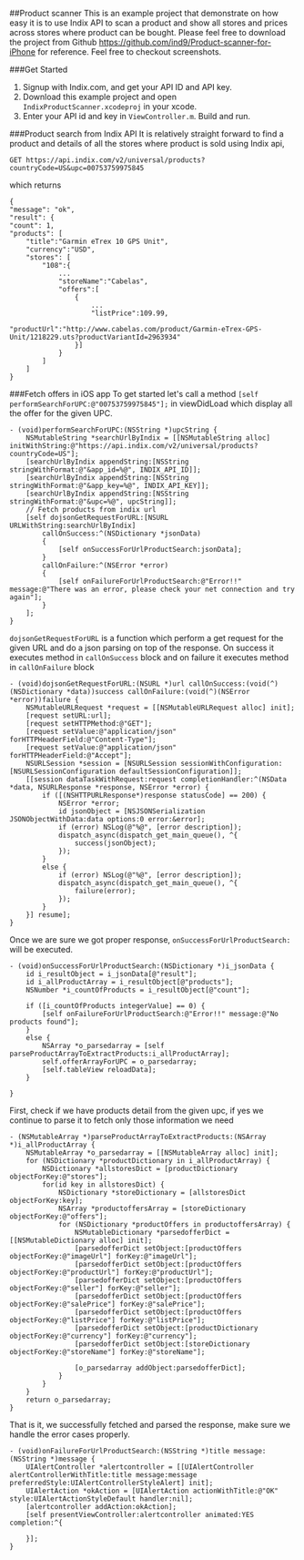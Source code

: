 ##Product scanner
This is an example project that demonstrate on how easy it is to use Indix API to scan a product and show all stores and prices across stores where product can be bought. Please feel free to download the project from Github https://github.com/ind9/Product-scanner-for-iPhone for reference. Feel free to checkout screenshots.

###Get Started
1. Signup with Indix.com, and get your API ID and API key. 
2. Download this example  project and open `IndixProductScanner.xcodeproj` in your xcode.
3. Enter your API id and key in `ViewController.m`. Build and run.

###Product search from Indix API
It is relatively straight forward to find a product and details of all the stores where product is sold using Indix api, 

```
GET https://api.indix.com/v2/universal/products?countryCode=US&upc=00753759975845
```
which returns 

```
{
"message": "ok",
"result": {
"count": 1,
"products": [
	"title":"Garmin eTrex 10 GPS Unit",
	"currency":"USD",
	"stores": [
		"108":{
			...
			"storeName":"Cabelas",
			"offers":[
				{
					...
					"listPrice":109.99,
					"productUrl":"http://www.cabelas.com/product/Garmin-eTrex-GPS-Unit/1218229.uts?productVariantId=2963934"
				}]
			}
		]
	]
}

```


###Fetch offers in iOS app
To get started let's call a method `[self performSearchForUPC:@"00753759975845"];` in viewDidLoad which display all the offer for the given UPC.

```
- (void)performSearchForUPC:(NSString *)upcString {
    NSMutableString *searchUrlByIndix = [[NSMutableString alloc] initWithString:@"https://api.indix.com/v2/universal/products?countryCode=US"];
    [searchUrlByIndix appendString:[NSString stringWithFormat:@"&app_id=%@", INDIX_API_ID]];
    [searchUrlByIndix appendString:[NSString stringWithFormat:@"&app_key=%@", INDIX_API_KEY]];
    [searchUrlByIndix appendString:[NSString stringWithFormat:@"&upc=%@", upcString]];
    // Fetch products from indix url
    [self dojsonGetRequestForURL:[NSURL URLWithString:searchUrlByIndix] 
	    callOnSuccess:^(NSDictionary *jsonData) 
	    {
	        [self onSuccessForUrlProductSearch:jsonData];
	    } 
	    callOnFailure:^(NSError *error) 
	    {
	        [self onFailureForUrlProductSearch:@"Error!!" message:@"There was an error, please check your net connection and try again"];
	    }
    ];
}

```

`dojsonGetRequestForURL` is a function which perform a get request for the given URL and do a json parsing on top of the response. On success it executes method in `callOnSuccess` block and on failure it executes method in `callOnFailure` block

```
- (void)dojsonGetRequestForURL:(NSURL *)url callOnSuccess:(void(^)(NSDictionary *data))success callOnFailure:(void(^)(NSError *error))failure {
    NSMutableURLRequest *request = [[NSMutableURLRequest alloc] init];
    [request setURL:url];
    [request setHTTPMethod:@"GET"];
    [request setValue:@"application/json" forHTTPHeaderField:@"Content-Type"];
    [request setValue:@"application/json" forHTTPHeaderField:@"Accept"];
    NSURLSession *session = [NSURLSession sessionWithConfiguration:[NSURLSessionConfiguration defaultSessionConfiguration]];
    [[session dataTaskWithRequest:request completionHandler:^(NSData *data, NSURLResponse *response, NSError *error) {
        if ([(NSHTTPURLResponse*)response statusCode] == 200) {
            NSError *error;
            id jsonObject = [NSJSONSerialization JSONObjectWithData:data options:0 error:&error];
            if (error) NSLog(@"%@", [error description]);
            dispatch_async(dispatch_get_main_queue(), ^{
                success(jsonObject);
            });
        }
        else {
            if (error) NSLog(@"%@", [error description]);
            dispatch_async(dispatch_get_main_queue(), ^{
                failure(error);
            });
        }
    }] resume];
}
```
Once we are sure we got proper response, `onSuccessForUrlProductSearch:` will be executed.

```
- (void)onSuccessForUrlProductSearch:(NSDictionary *)i_jsonData {
    id i_resultObject = i_jsonData[@"result"];
    id i_allProductArray = i_resultObject[@"products"];
    NSNumber *i_countOfProducts = i_resultObject[@"count"];
    
    if ([i_countOfProducts integerValue] == 0) {
        [self onFailureForUrlProductSearch:@"Error!!" message:@"No products found"];
    }
    else {
        NSArray *o_parsedarray = [self parseProductArrayToExtractProducts:i_allProductArray];
        self.offerArrayForUPC = o_parsedarray;
        [self.tableView reloadData];
    }

}
```
First, check if we have products detail from the given upc, if yes we continue to parse it to fetch only those information we need

```
- (NSMutableArray *)parseProductArrayToExtractProducts:(NSArray *)i_allProductArray {
    NSMutableArray *o_parsedarray = [[NSMutableArray alloc] init];
    for (NSDictionary *productDictionary in i_allProductArray) {
        NSDictionary *allstoresDict = [productDictionary objectForKey:@"stores"];
        for(id key in allstoresDict) {
            NSDictionary *storeDictionary = [allstoresDict objectForKey:key];
            NSArray *productoffersArray = [storeDictionary objectForKey:@"offers"];
            for (NSDictionary *productOffers in productoffersArray) {
                NSMutableDictionary *parsedofferDict = [[NSMutableDictionary alloc] init];
                [parsedofferDict setObject:[productOffers objectForKey:@"imageUrl"] forKey:@"imageUrl"];
                [parsedofferDict setObject:[productOffers objectForKey:@"productUrl"] forKey:@"productUrl"];
                [parsedofferDict setObject:[productOffers objectForKey:@"seller"] forKey:@"seller"];
                [parsedofferDict setObject:[productOffers objectForKey:@"salePrice"] forKey:@"salePrice"];
                [parsedofferDict setObject:[productOffers objectForKey:@"listPrice"] forKey:@"listPrice"];
                [parsedofferDict setObject:[productDictionary objectForKey:@"currency"] forKey:@"currency"];
                [parsedofferDict setObject:[storeDictionary objectForKey:@"storeName"] forKey:@"storeName"];
                
                [o_parsedarray addObject:parsedofferDict];
            }
        }
    }
    return o_parsedarray;
}

```

That is it, we successfully fetched and parsed the response, make sure we handle the error cases properly.

```
- (void)onFailureForUrlProductSearch:(NSString *)title message:(NSString *)message {
    UIAlertController *alertcontroller = [[UIAlertController alertControllerWithTitle:title message:message preferredStyle:UIAlertControllerStyleAlert] init];
    UIAlertAction *okAction = [UIAlertAction actionWithTitle:@"OK" style:UIAlertActionStyleDefault handler:nil];
    [alertcontroller addAction:okAction];
    [self presentViewController:alertcontroller animated:YES completion:^{
        
    }];
}
```

